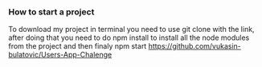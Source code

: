 ### How to start a project

To download my project in terminal you need to use git clone with the link, after doing that you need to do npm install to install all the node modules from the project and then finaly npm start
https://github.com/vukasin-bulatovic/Users-App-Chalenge
